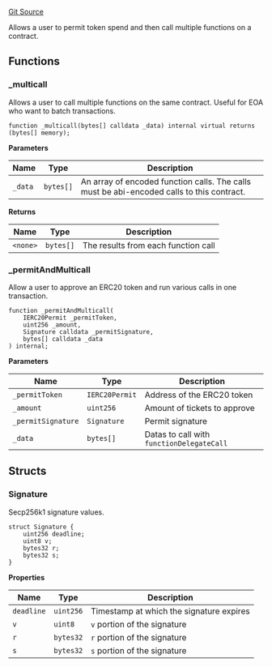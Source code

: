 [Git Source](https://github.com/GenerationSoftware/pt-v5-twab-delegator/blob/62d5cf5702bea2c4f4436d830b0843d739bc3817/src/PermitAndMulticall.sol)

Allows a user to permit token spend and then call multiple functions on a contract.


## Functions
### _multicall

Allows a user to call multiple functions on the same contract.  Useful for EOA who want to batch transactions.


```solidity
function _multicall(bytes[] calldata _data) internal virtual returns (bytes[] memory);
```
**Parameters**

|Name|Type|Description|
|----|----|-----------|
|`_data`|`bytes[]`|An array of encoded function calls.  The calls must be abi-encoded calls to this contract.|

**Returns**

|Name|Type|Description|
|----|----|-----------|
|`<none>`|`bytes[]`|The results from each function call|


### _permitAndMulticall

Allow a user to approve an ERC20 token and run various calls in one transaction.


```solidity
function _permitAndMulticall(
    IERC20Permit _permitToken,
    uint256 _amount,
    Signature calldata _permitSignature,
    bytes[] calldata _data
) internal;
```
**Parameters**

|Name|Type|Description|
|----|----|-----------|
|`_permitToken`|`IERC20Permit`|Address of the ERC20 token|
|`_amount`|`uint256`|Amount of tickets to approve|
|`_permitSignature`|`Signature`|Permit signature|
|`_data`|`bytes[]`|Datas to call with `functionDelegateCall`|


## Structs
### Signature
Secp256k1 signature values.


```solidity
struct Signature {
    uint256 deadline;
    uint8 v;
    bytes32 r;
    bytes32 s;
}
```

**Properties**

|Name|Type|Description|
|----|----|-----------|
|`deadline`|`uint256`|Timestamp at which the signature expires|
|`v`|`uint8`|`v` portion of the signature|
|`r`|`bytes32`|`r` portion of the signature|
|`s`|`bytes32`|`s` portion of the signature|

